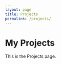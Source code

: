 ```yaml
---
layout: page
title: Projects
permalink: /projects/
---
```


# My Projects

This is the Projects page.